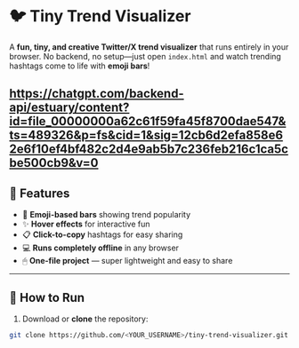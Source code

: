 # 🐦 Tiny Trend Visualizer

A **fun, tiny, and creative Twitter/X trend visualizer** that runs entirely in your browser. No backend, no setup—just open `index.html` and watch trending hashtags come to life with **emoji bars**!  

https://chatgpt.com/backend-api/estuary/content?id=file_00000000a62c61f59fa45f8700dae547&ts=489326&p=fs&cid=1&sig=12cb6d2efa858e62e6f10ef4bf482c2d4e9ab5b7c236feb216c1ca5cbe500cb9&v=0
---

## 🚀 Features

- 🎨 **Emoji-based bars** showing trend popularity  
- ✨ **Hover effects** for interactive fun  
- 📋 **Click-to-copy** hashtags for easy sharing  
- 💻 **Runs completely offline** in any browser  
- 🖱 **One-file project** — super lightweight and easy to share  

---

## 📂 How to Run

1. Download or **clone** the repository:

```bash
git clone https://github.com/<YOUR_USERNAME>/tiny-trend-visualizer.git
